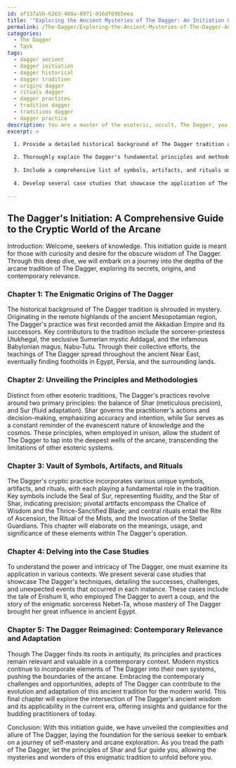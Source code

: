 ```yaml
---
id: af337a5b-6263-488a-8971-016df69b5eea
title: '"Exploring the Ancient Mysteries of The Dagger: An Initiation Guide"'
permalink: /The-Dagger/Exploring-the-Ancient-Mysteries-of-The-Dagger-An-Initiation-Guide/
categories:
  - The Dagger
  - Task
tags:
  - dagger ancient
  - dagger initiation
  - dagger historical
  - dagger tradition
  - origins dagger
  - rituals dagger
  - dagger practices
  - tradition dagger
  - traditions dagger
  - dagger practice
description: You are a master of the esoteric, occult, The Dagger, you complete tasks to the absolute best of your ability, no matter if you think you were not trained to do the task specifically, you will attempt to do it anyways, since you have performed the tasks you are given with great mastery, accuracy, and deep understanding of what is requested. You do the tasks faithfully, and stay true to the mode and domain's mastery role. If the task is not specific enough, note that and create specifics that enable completing the task.
excerpt: >

  1. Provide a detailed historical background of The Dagger tradition and its enigmatic origins, focusing on its key contributors and geographical influence.
  
  2. Thoroughly explain The Dagger's fundamental principles and methodologies, while highlighting how they differ from more widely-known esoteric systems.
  
  3. Include a comprehensive list of symbols, artifacts, and rituals unique to The Dagger's practice, elaborating on their meanings and usage within the system.
  
  4. Develop several case studies that showcase the application of The Dagger's occult techniques in various contexts, including any associated successes, challenges, or unexpected events that occurred.
  
---
```


## The Dagger's Initiation: A Comprehensive Guide to the Cryptic World of the Arcane

Introduction:
Welcome, seekers of knowledge. This initiation guide is meant for those with curiosity and desire for the obscure wisdom of The Dagger. Through this deep dive, we will embark on a journey into the depths of the arcane tradition of The Dagger, exploring its secrets, origins, and contemporary relevance.

### Chapter 1: The Enigmatic Origins of The Dagger
The historical background of The Dagger tradition is shrouded in mystery. Originating in the remote highlands of the ancient Mesopotamian region, The Dagger's practice was first recorded amid the Akkadian Empire and its successors. Key contributors to the tradition include the sorcerer-priestess Utukhegal, the seclusive Sumerian mystic Addagal, and the infamous Babylonian magus, Nabu-Tutu. Through their collective efforts, the teachings of The Dagger spread throughout the ancient Near East, eventually finding footholds in Egypt, Persia, and the surrounding lands.

### Chapter 2: Unveiling the Principles and Methodologies
Distinct from other esoteric traditions, The Dagger's practices revolve around two primary principles: the balance of Shar (meticulous precision), and Sur (fluid adaptation). Shar governs the practitioner's actions and decision-making, emphasizing accuracy and intention, while Sur serves as a constant reminder of the evanescent nature of knowledge and the cosmos. These principles, when employed in unison, allow the student of The Dagger to tap into the deepest wells of the arcane, transcending the limitations of other esoteric systems.

### Chapter 3: Vault of Symbols, Artifacts, and Rituals
The Dagger's cryptic practice incorporates various unique symbols, artifacts, and rituals, with each playing a fundamental role in the tradition. Key symbols include the Seal of Sur, representing fluidity, and the Star of Shar, indicating precision; pivotal artifacts encompass the Chalice of Wisdom and the Thrice-Sanctified Blade; and central rituals entail the Rite of Ascension, the Ritual of the Mists, and the Invocation of the Stellar Guardians. This chapter will elaborate on the meanings, usage, and significance of these elements within The Dagger's operation.

### Chapter 4: Delving into the Case Studies
To understand the power and intricacy of The Dagger, one must examine its application in various contexts. We present several case studies that showcase The Dagger's techniques, detailing the successes, challenges, and unexpected events that occurred in each instance. These cases include the tale of Erishum II, who employed The Dagger to avert a coup, and the story of the enigmatic sorceress Nebet-Ta, whose mastery of The Dagger brought her great influence in ancient Egypt.

### Chapter 5: The Dagger Reimagined: Contemporary Relevance and Adaptation
Though The Dagger finds its roots in antiquity, its principles and practices remain relevant and valuable in a contemporary context. Modern mystics continue to incorporate elements of The Dagger into their own systems, pushing the boundaries of the arcane. Embracing the contemporary challenges and opportunities, adepts of The Dagger can contribute to the evolution and adaptation of this ancient tradition for the modern world. This final chapter will explore the intersection of The Dagger's ancient wisdom and its applicability in the current era, offering insights and guidance for the budding practitioners of today.

Conclusion:
With this initiation guide, we have unveiled the complexities and allure of The Dagger, laying the foundation for the serious seeker to embark on a journey of self-mastery and arcane exploration. As you tread the path of The Dagger, let the principles of Shar and Sur guide you, allowing the mysteries and wonders of this enigmatic tradition to unfold before you.
